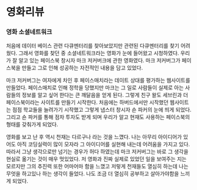 # 영화리뷰

### 영화 소셜네트워크

처음에 데이터 베이스 관련 다큐멘터리를 찾아보았지만 관련된 다큐멘터리를 찾기 어려웠다. 그래서 영화를 찾던 중 소셜네트워크라는 영화가 눈에 들어왔고 시청하였다. 우리가 잘 알고 있는 페이스북 창시자 마크 저커버크에 관한 영화였다. 마크 저커버그가 페이스북을 만들고 그로 인해 성공하는 자전적인 내용을 담고 있었다.

마크 저커버그는 여자에게 차인 후 페이스매치라는 데이트 상대를 평가하는 웹사이트를 만들었다. 페이스매치로 인해 정학을 당했지만 마크는 그 일로 사람들이 실제로 아는 사람들의 정보를 알고 싶어 한다는 큰 깨달음을 얻게 된다. 그렇게 친구 왈도 세브린과 더페이스북이라는 사이트를 만들기 시작한다. 처음에는 하버드에서만 시작했던 웹사이트는 점점 학교들을 늘려가기 시작했고 그렇게 냅스터 창시자 숀 파커의 눈에 띄게 되었다. 그리고 숀 파커를 통해 점차 투자도 받게 되며 우리가 알고 현재도 사용하는 페이스북의 형태를 갖춰가게 되었다.

영화를 보고 난 후 역시 천재는 다르구나 라는 것을 느꼈다. 나는 아무리 아이디어가 있어도 아직 코딩실력이 많이 모자라 그 아이디어를 실현해 내는데 어려움을 가지고 있다. 따라서 그냥 생각으로만 넘기는 경우가 허다 하였는데 마크 저커버그는 바로 그 생각을 현실로 옮기는 것이 매우 멋있었다. 저 영화과 진짜 실제로 있었던 일을 보여주는 지는 모르지만 그의 추진력 또한 어마어마 함을 느꼈고 저렇게 천재들도 열심히 하는데 나는 무엇을 하고있나 하는 생각이 들었다. 나도 조금 더 열심히 공부하고 살아가야함을 느끼게 되었다.
